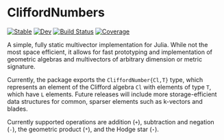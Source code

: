 # CliffordNumbers

[![Stable][docs-stable-img]][docs-stable-url]
[![Dev][docs-dev-img]][docs-dev-url]
[![Build Status][ci-status-img]][ci-status-url]
[![Coverage][codecov-img]][codecov-url]

A simple, fully static multivector implementation for Julia. While not the most space efficient, it
allows for fast prototyping and implementation of geometric algebras and multivectors of arbitrary
dimension or metric signature.

Currently, the package exports the `CliffordNumber{Cl,T}` type, which represents an element of the
Clifford algebra `Cl` with elements of type `T`, which have `L` elements. Future releases will
include more storage-efficient data structures for common, sparser elements such as k-vectors and
blades.

Currently supported operations are addition (`+`), subtraction and negation (`-`), the geometric
product (`*`), and the Hodge star (`⋆`).

[docs-stable-img]:  https://img.shields.io/badge/docs-stable-blue.svg
[docs-stable-url]:  https://brainandforce.github.io/CliffordNumbers.jl/stable
[docs-dev-img]:     https://img.shields.io/badge/docs-dev-blue.svg
[docs-dev-url]:     https://brainandforce.github.io/CliffordNumbers.jl/dev
[ci-status-img]:    https://github.com/brainandforce/CliffordNumbers.jl/workflows/CI/badge.svg
[ci-status-url]:    https://github.com/brainandforce/CliffordNumbers.jl/actions
[aqua-img]:         https://raw.githubusercontent.com/JuliaTesting/Aqua.jl/master/badge.svg
[aqua-url]:         https://github.com/JuliaTesting/Aqua.jl
[codecov-img]:      https://codecov.io/gh/brainandforce/CliffordNumbers.jl/branch/main/graph/badge.svg
[codecov-url]:      https://codecov.io/gh/brainandforce/CliffordNumbers.jl/
